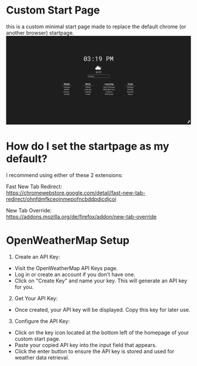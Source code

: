 # Custom Start Page
this is a custom minimal start page made to replace the default chrome (or another browser) startpage.
![Homepage](assets/homepage.png)

# How do I set the startpage as my default?
I recommend using either of these 2 extensions:

Fast New Tab Redirect:\
https://chromewebstore.google.com/detail/fast-new-tab-redirect/ohnfdmfkceojnmepofncbddpdicdjcoi

New Tab Override:\
https://addons.mozilla.org/de/firefox/addon/new-tab-override

# OpenWeatherMap Setup
1. Create an API Key:
- Visit the OpenWeatherMap API Keys page.
- Log in or create an account if you don't have one.
- Click on "Create Key" and name your key. This will generate an API key for you.

2. Get Your API Key:
- Once created, your API key will be displayed. Copy this key for later use.
  
3. Configure the API Key:
- Click on the key icon located at the bottom left of the homepage of your custom start page.
- Paste your copied API key into the input field that appears.
- Click the enter button to ensure the API key is stored and used for weather data retrieval.